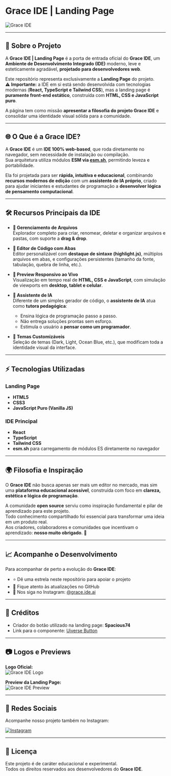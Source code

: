# Grace IDE | Landing Page

![Grace IDE]([https://imgur.com/lgKVjdO.png](https://imgur.com/EzQmICg))

---

## 📌 Sobre o Projeto

A **Grace IDE | Landing Page** é a porta de entrada oficial do **Grace IDE**, um **Ambiente de Desenvolvimento Integrado (IDE)** moderno, leve e esteticamente agradável, **projetado para desenvolvedores web**.  

Este repositório representa exclusivamente a **Landing Page** do projeto.  
⚠️ **Importante:** a IDE em si está sendo desenvolvida com tecnologias modernas (**React, TypeScript e Tailwind CSS**), mas a landing page é **puramente front-end estático**, construída com **HTML, CSS e JavaScript puro**.  

A página tem como missão **apresentar a filosofia do projeto Grace IDE** e consolidar uma identidade visual sólida para a comunidade.  

---

## 🌐 O Que é a Grace IDE?

A **Grace IDE** é um **IDE 100% web-based**, que roda diretamente no navegador, sem necessidade de instalação ou compilação.  
Sua arquitetura utiliza módulos **ESM via [esm.sh](https://esm.sh/)**, permitindo leveza e portabilidade.  

Ela foi projetada para ser **rápida, intuitiva e educacional**, combinando **recursos modernos de edição** com um **assistente de IA próprio**, criado para ajudar iniciantes e estudantes de programação a **desenvolver lógica de pensamento computacional**.

---

## 🛠️ Recursos Principais da IDE

- **📂 Gerenciamento de Arquivos**  
  Explorador completo para criar, renomear, deletar e organizar arquivos e pastas, com suporte a **drag & drop**.

- **📝 Editor de Código com Abas**  
  Editor personalizável com **destaque de sintaxe (highlight.js)**, múltiplos arquivos em abas, e configurações persistentes (tamanho da fonte, tabulação, quebra de linha, etc.).

- **📱 Preview Responsivo ao Vivo**  
  Visualização em tempo real de **HTML, CSS e JavaScript**, com simulação de viewports em **desktop, tablet e celular**.

- **🤖 Assistente de IA**  
  Diferente de um simples gerador de código, o **assistente de IA** atua como **tutora pedagógica**:
  - Ensina lógica de programação passo a passo.  
  - Não entrega soluções prontas sem esforço.  
  - Estimula o usuário a **pensar como um programador**.  

- **🎨 Temas Customizáveis**  
  Seleção de temas (Dark, Light, Ocean Blue, etc.), que modificam toda a identidade visual da interface.

---

## ⚡ Tecnologias Utilizadas

### Landing Page
- **HTML5**  
- **CSS3**  
- **JavaScript Puro (Vanilla JS)**  

### IDE Principal
- **React**  
- **TypeScript**  
- **Tailwind CSS**  
- **esm.sh** para carregamento de módulos ES diretamente no navegador  

---

## 🌍 Filosofia e Inspiração

O **Grace IDE** não busca apenas ser mais um editor no mercado, mas sim uma **plataforma educacional acessível**, construída com foco em **clareza, estética e lógica de programação**.  

A comunidade **open source** serviu como inspiração fundamental e pilar de aprendizado para este projeto.  
Todo conhecimento compartilhado foi essencial para transformar uma ideia em um produto real.  
Aos criadores, colaboradores e comunidades que incentivam o aprendizado: **nosso muito obrigado**. 🙏  

---

## 📈 Acompanhe o Desenvolvimento

Para acompanhar de perto a evolução do **Grace IDE**:  

- ⭐ Dê uma estrela neste repositório para apoiar o projeto  
- 🔔 Fique atento às atualizações no GitHub  
- 📲 Nos siga no Instagram: [@grace.ide.ai](https://www.instagram.com/grace.ide.ai/)

---

## 🙌 Créditos

- Criador do botão utilizado na landing page: **Spacious74**  
- Link para o componente: [Uiverse Button](https://uiverse.io/Spacious74/helpless-tiger-55)  

---

## 📷 Logos e Previews

**Logo Oficial:**  
![Grace IDE Logo](https://imgur.com/lgKVjdO.png)

**Preview da Landing Page:**  
![Grace IDE Preview](https://imgur.com/EzQmICg.png)

---

## 📲 Redes Sociais

Acompanhe nosso projeto também no Instagram:  

[![Instagram](https://img.icons8.com/ios-glyphs/30/000000/instagram-new.png)](https://www.instagram.com/grace.ide.ai/)

---

## 📜 Licença

Este projeto é de caráter educacional e experimental.  
Todos os direitos reservados aos desenvolvedores do **Grace IDE**.  
